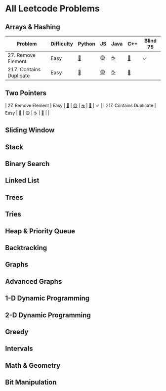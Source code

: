 # All Leetcode Problems

## Arrays & Hashing
| Problem | Difficulty | Python | JS | Java | C++ | Blind 75 |
|---------|------------|--------|-------------------------------------------------|------|-------|----------|
| 27. Remove Element| Easy | [🐍](https://github.com/flenhu/leetcode/blob/main/Python/easy/27_removeElement.ipynb) | [🟡](https://github.com/flenhu/leetcode) | [☕️](https://github.com/flenhu/leetcode) | [💾](https://github.com/flenhu/leetcode) | ✓ |
| 217. Contains Duplicate| Easy | [🐍](https://github.com/flenhu/leetcode/blob/main/Python/easy/217_containsDuplicate.ipynb) | [🟡](https://github.com/flenhu/leetcode) | [☕️](https://github.com/flenhu/leetcode) | [💾](https://github.com/flenhu/leetcode) |  |


## Two Pointers

<!-- - 26\. Remove Duplicates From Sorted Array (easy) 
| [Py](https://github.com/flenhu/leetcode/blob/main/Python/easy/26_removeDuplicatesFromSortedArray.ipynb)
| Java
| JS 
| C
| Problem | difficulty | Code | Blind 75 |
|:---------|:----:|------|:--------:|
|26.Remove Duplicates From Sorted Array |easy | [🐍](https://github.com/flenhu/leetcode/blob/main/Python/easy/26_removeDuplicatesFromSortedArray.ipynb)    | [x]  | -->


<!-- 
| 26. Remove Duplicates From Sorted Array | Easy | [🐍](https://github.com/flenhu/leetcode/blob/main/Python/easy/26_removeDuplicatesFromSortedArray.ipynb) | [🟡](https://github.com/flenhu/leetcode) | [☕️](https://github.com/flenhu/leetcode) | [💾](https://github.com/flenhu/leetcode) | ✓ | -->


| 27. Remove Element | Easy | [🐍](https://github.com/flenhu/leetcode/blob/main/Python/easy/27_removeElement.ipynb) | [🟡](https://github.com/flenhu/leetcode) | [☕️](https://github.com/flenhu/leetcode) | [💾](https://github.com/flenhu/leetcode) | ✓ |
| 217. Contains Duplicate | Easy | [🐍](https://github.com/flenhu/leetcode/blob/main/Python/easy/217_containsDuplicate.ipynb) | [🟡](https://github.com/flenhu/leetcode) | [☕️](https://github.com/flenhu/leetcode) | [💾](https://github.com/flenhu/leetcode) |  |


## Sliding Window

## Stack

## Binary Search

## Linked List

## Trees

## Tries

## Heap & Priority Queue

## Backtracking 

## Graphs

## Advanced Graphs

## 1-D Dynamic Programming

## 2-D Dynamic Programming 

## Greedy

## Intervals

## Math & Geometry

## Bit Manipulation

